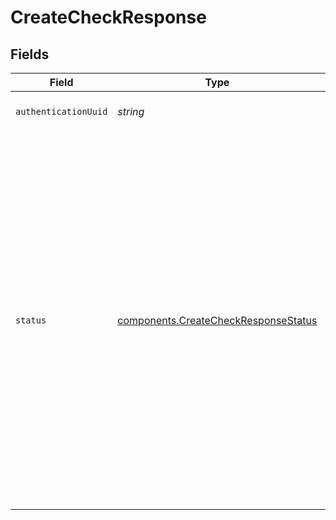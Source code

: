 # CreateCheckResponse


## Fields

| Field                                                                                                                                                                                                                                                                                                                                                                                                                                     | Type                                                                                                                                                                                                                                                                                                                                                                                                                                      | Required                                                                                                                                                                                                                                                                                                                                                                                                                                  | Description                                                                                                                                                                                                                                                                                                                                                                                                                               | Example                                                                                                                                                                                                                                                                                                                                                                                                                                   |
| ----------------------------------------------------------------------------------------------------------------------------------------------------------------------------------------------------------------------------------------------------------------------------------------------------------------------------------------------------------------------------------------------------------------------------------------- | ----------------------------------------------------------------------------------------------------------------------------------------------------------------------------------------------------------------------------------------------------------------------------------------------------------------------------------------------------------------------------------------------------------------------------------------- | ----------------------------------------------------------------------------------------------------------------------------------------------------------------------------------------------------------------------------------------------------------------------------------------------------------------------------------------------------------------------------------------------------------------------------------------- | ----------------------------------------------------------------------------------------------------------------------------------------------------------------------------------------------------------------------------------------------------------------------------------------------------------------------------------------------------------------------------------------------------------------------------------------- | ----------------------------------------------------------------------------------------------------------------------------------------------------------------------------------------------------------------------------------------------------------------------------------------------------------------------------------------------------------------------------------------------------------------------------------------- |
| `authenticationUuid`                                                                                                                                                                                                                                                                                                                                                                                                                      | *string*                                                                                                                                                                                                                                                                                                                                                                                                                                  | :heavy_minus_sign:                                                                                                                                                                                                                                                                                                                                                                                                                        | The UUID of the corresponding authentication.                                                                                                                                                                                                                                                                                                                                                                                             |                                                                                                                                                                                                                                                                                                                                                                                                                                           |
| `status`                                                                                                                                                                                                                                                                                                                                                                                                                                  | [components.CreateCheckResponseStatus](../../models/components/createcheckresponsestatus.md)                                                                                                                                                                                                                                                                                                                                              | :heavy_minus_sign:                                                                                                                                                                                                                                                                                                                                                                                                                        | The status of the check. Possible values are:<br/>  * `valid` - The code is valid.<br/>  * `invalid` - The code is invalid.<br/>  * `without_attempt` - No attempt was sent yet, so a check cannot be completed.<br/>  * `rate_limited` - The authentication was rate limited and cannot be checked.<br/>  * `already_validated` - The authentication has already been validated.<br/>  * `expired_auth` - The authentication has expired and cannot be checked.<br/> | valid                                                                                                                                                                                                                                                                                                                                                                                                                                     |